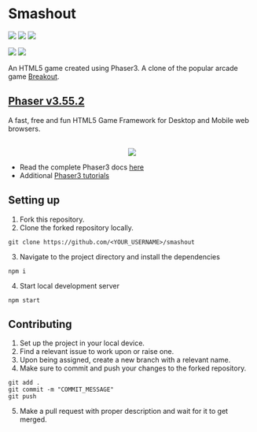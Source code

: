# Smashout
![](https://camo.githubusercontent.com/264c442bebb8963501ac2922cb5f2fb13cbd5f6b37185de5e352233e773484db/68747470733a2f2f696d672e736869656c64732e696f2f62616467652f53544152253230544849532d5245504f5349544f52592d6379616e3f7374796c653d666f722d7468652d6261646765266c6f676f3d676974687562)
![](https://camo.githubusercontent.com/ce98a71a9faff159f0f00537dd08693cea68ca1d891f91c7e9021b8191d02fae/68747470733a2f2f696d672e736869656c64732e696f2f62616467652f48544d4c352d4533344632362e7376673f7374796c653d666f722d7468652d6261646765266c6f676f3d48544d4c35266c6f676f436f6c6f723d7768697465)
![](https://camo.githubusercontent.com/a2042e7183b80291f7a9b360ee5b0390cc7bb4ee163e0304d43659a5000ecba0/68747470733a2f2f696d672e736869656c64732e696f2f62616467652f4a6176615363726970742d4637444631452e7376673f7374796c653d666f722d7468652d6261646765266c6f676f3d4a617661536372697074266c6f676f436f6c6f723d626c61636b)

![](https://img.shields.io/github/issues/darkfalc0n/smashout?color=blueviolet&style=for-the-badge)
![](https://img.shields.io/github/issues-pr-closed/darkfalc0n/smashout?style=for-the-badge)

An HTML5 game created using Phaser3. A clone of the popular arcade game [Breakout](https://en.wikipedia.org/wiki/Breakout_(video_game)).



## [Phaser v3.55.2](https://phaser.io/)
A fast, free and fun HTML5 Game Framework for Desktop and Mobile web browsers.<br></br>
<p align="center"><img src="https://phaser.io/images/github/300/phaser-header.png"></img></p>

- Read the complete Phaser3 docs [here](https://photonstorm.github.io/phaser3-docs/index.html)
- Additional [Phaser3 tutorials](https://www.youtube.com/playlist?list=PLDyH9Tk5ZdFzEu_izyqgPFtHJJXkc79no)

## Setting up
1. Fork this repository.
2. Clone the forked repository locally.
```
git clone https://github.com/<YOUR_USERNAME>/smashout
```
3. Navigate to the project directory and install the dependencies
```
npm i
```
4. Start local development server
```
npm start 
```
## Contributing
1. Set up the project in your local device.
2. Find a relevant issue to work upon or raise one.
3. Upon being assigned, create a new branch with a relevant name.
4. Make sure to commit and push your changes to the forked repository.
```
git add .
git commit -m "COMMIT_MESSAGE"
git push
```
5. Make a pull request with proper description and wait for it to get merged.




